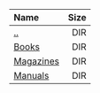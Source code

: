 |Name|Size|
|:---|---:|
|[..](../index.html)|DIR|
|[Books](Books/index.html)|DIR|
|[Magazines](Magazines/index.html)|DIR|
|[Manuals](Manuals/index.html)|DIR|
